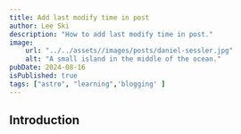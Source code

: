 ```yaml
---
title: Add last modify time in post
author: Lee Ski
description: "How to add last modify time in post."
image:
    url: "../../assets//images/posts/daniel-sessler.jpg"
    alt: "A small island in the middle of the ocean."
pubDate: 2024-08-16
isPublished: true
tags: ["astro", "learning",'blogging' ]
---
```



## Introduction
